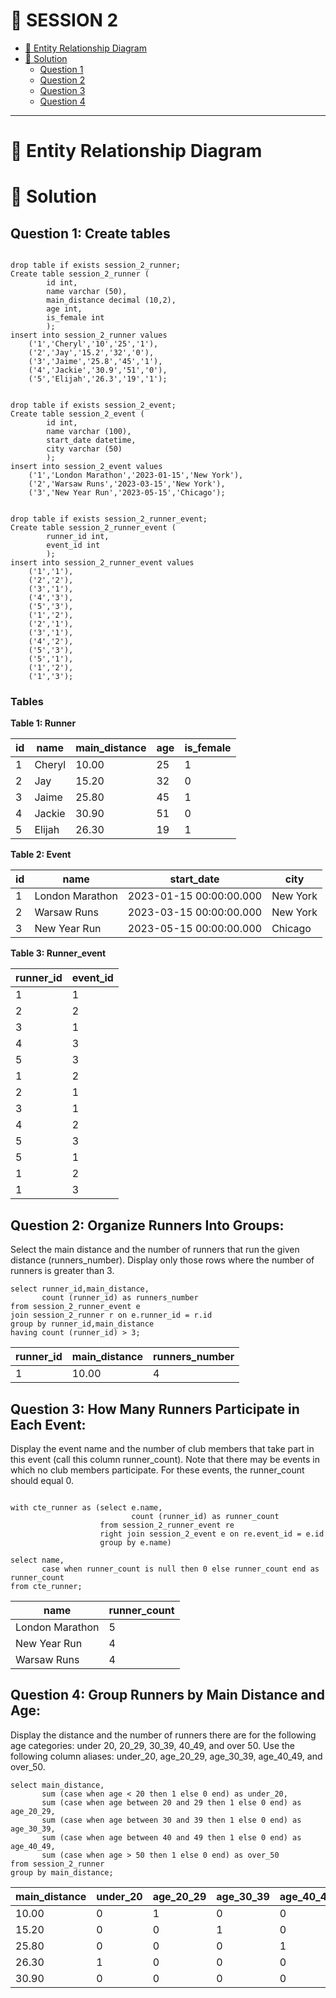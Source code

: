 # 📖 SESSION 2

- [:bookmark_tabs: Entity Relationship Diagram](#bookmark_tabsEntity-Relationship-Diagram)
- [:tshirt: Solution](#tshirtSolution)
  - [Question 1](#Question-1)
  - [Question 2](#Question-2)
  - [Question 3](#Question-3)
  - [Question 4](#Question-4)
----

# 📑 Entity Relationship Diagram


# :tshirt: Solution
## Question 1: Create tables

```tsql

drop table if exists session_2_runner;
Create table session_2_runner (
		id int,
		name varchar (50),
		main_distance decimal (10,2),
		age int,
		is_female int
		);
insert into session_2_runner values
    ('1','Cheryl','10','25','1'),
    ('2','Jay','15.2','32','0'),
    ('3','Jaime','25.8','45','1'),
    ('4','Jackie','30.9','51','0'),
    ('5','Elijah','26.3','19','1');


drop table if exists session_2_event;
Create table session_2_event (
		id int,
		name varchar (100),
		start_date datetime,
		city varchar (50)
		);
insert into session_2_event values
    ('1','London Marathon','2023-01-15','New York'),
    ('2','Warsaw Runs','2023-03-15','New York'),
    ('3','New Year Run','2023-05-15','Chicago');


drop table if exists session_2_runner_event;
Create table session_2_runner_event (
		runner_id int,
		event_id int
		);
insert into session_2_runner_event values
    ('1','1'),
    ('2','2'),
    ('3','1'),
    ('4','3'),
    ('5','3'),
    ('1','2'),
    ('2','1'),
    ('3','1'),
    ('4','2'),
    ('5','3'),
    ('5','1'),
    ('1','2'),
    ('1','3');
```
### Tables
**Table 1: Runner**

|id|name|main_distance|age|is_female|
|---|---|---|---|---|
|1|Cheryl|10.00|25|1|
|2|Jay|15.20|32|0|
|3|Jaime|25.80|45|1|
|4|Jackie|30.90|51|0|
|5|Elijah|26.30|19|1|

**Table 2: Event**

|id|name|start_date|city|
|---|---|---|---|
|1|London Marathon|2023-01-15 00:00:00.000|New York|
|2|Warsaw Runs|2023-03-15 00:00:00.000|New York|
|3|New Year Run|2023-05-15 00:00:00.000|Chicago|

**Table 3: Runner_event**

|runner_id|event_id|
|---|---|
|1|1|
|2|2|
|3|1|
|4|3|
|5|3|
|1|2|
|2|1|
|3|1|
|4|2|
|5|3|
|5|1|
|1|2|
|1|3|

## Question 2: Organize Runners Into Groups:
Select the main distance and the number of runners that run the given distance (runners_number). Display only those rows where the number of runners is greater than 3.

```tsql
select runner_id,main_distance,
       count (runner_id) as runners_number
from session_2_runner_event e
join session_2_runner r on e.runner_id = r.id
group by runner_id,main_distance
having count (runner_id) > 3;
```

|runner_id|main_distance|runners_number|
|---|---|---|
|1|10.00|4|

## Question 3: How Many Runners Participate in Each Event:
Display the event name and the number of club members that take part in this event (call this column runner_count). Note that there may be events in which no club members participate. For these events, the runner_count should equal 0.

```tsql

with cte_runner as (select e.name,
                           count (runner_id) as runner_count
                    from session_2_runner_event re
                    right join session_2_event e on re.event_id = e.id
                    group by e.name)

select name,
       case when runner_count is null then 0 else runner_count end as runner_count
from cte_runner;
```

|name|runner_count|
|---|---|
|London Marathon|5|
|New Year Run|4|
|Warsaw Runs|4|

## Question 4: Group Runners by Main Distance and Age:
Display the distance and the number of runners there are for the following age categories: under 20, 20_29, 30_39, 40_49, and over 50. Use the following column aliases: under_20, age_20_29, age_30_39, age_40_49, and over_50.

```tsql
select main_distance,
       sum (case when age < 20 then 1 else 0 end) as under_20,
       sum (case when age between 20 and 29 then 1 else 0 end) as age_20_29,
       sum (case when age between 30 and 39 then 1 else 0 end) as age_30_39,
       sum (case when age between 40 and 49 then 1 else 0 end) as age_40_49,
       sum (case when age > 50 then 1 else 0 end) as over_50
from session_2_runner
group by main_distance;
```

|main_distance|under_20|age_20_29|age_30_39|age_40_49|over_50|
|---|---|---|---|---|---|
|10.00|0|1|0|0|0|
|15.20|0|0|1|0|0|
|25.80|0|0|0|1|0|
|26.30|1|0|0|0|0|
|30.90|0|0|0|0|1|




